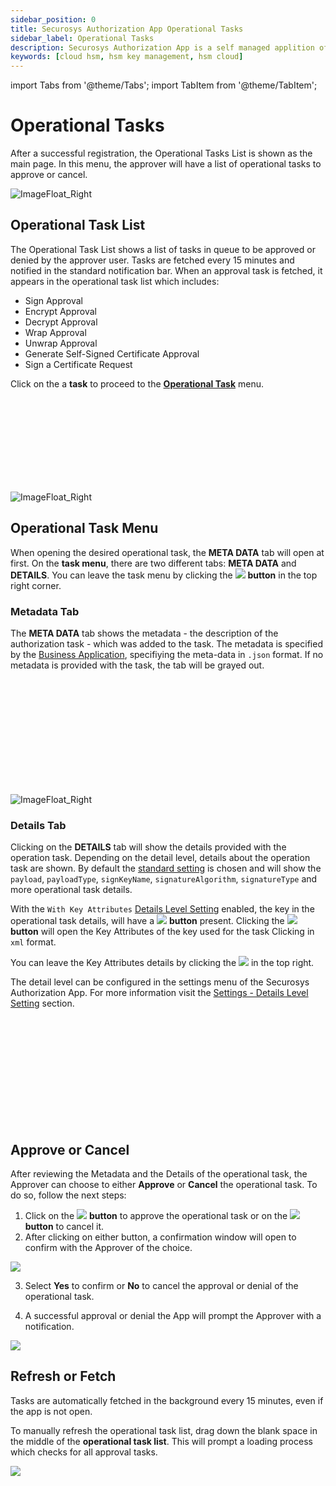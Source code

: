 ```yaml
---
sidebar_position: 0
title: Securosys Authorization App Operational Tasks
sidebar_label: Operational Tasks
description: Securosys Authorization App is a self managed applition offering autorization capabilities for the Approver.
keywords: [cloud hsm, hsm key management, hsm cloud]
---
```


import Tabs from '@theme/Tabs';
import TabItem from '@theme/TabItem';

# Operational Tasks

After a successful registration, the Operational Tasks List is shown as the main page. In this menu, the approver will have a list of operational tasks to approve or cancel.

![ImageFloat_Right](../../img/new_operational_task_list.png)

## Operational Task List

The Operational Task List shows a list of tasks in queue to be approved or denied by the approver user. Tasks are fetched every 15 minutes and notified in the standard notification bar. When an approval task is fetched, it appears in the operational task list which includes:
- Sign Approval
- Encrypt Approval
- Decrypt Approval
- Wrap Approval
- Unwrap Approval
- Generate Self-Signed Certificate Approval
- Sign a Certificate Request

Click on the a **task** to proceed to the **[Operational Task](#operational-task-menu)** menu.

<br/><br/><br/><br/><br/><br/><br/><br/>

![ImageFloat_Right](../../img/new_sign_metadata_tab.png)

## Operational Task Menu 


When opening the desired operational task, the **META DATA** tab will open at first. On the **task menu**, there are two different tabs: **META DATA** and **DETAILS**. You can leave the task menu by clicking the ![](../../img/close-circle-outline.jpg) **button** in the top right corner.

### Metadata Tab
The **META DATA** tab shows the metadata - the description of the authorization task - which was added to the task.  The metadata is specified by the [Business Application](/AuthorizationApp/Concepts/role_description), specifiying the meta-data in `.json` format.  If no metadata is provided with the task, the tab will be grayed out.

<br/><br/><br/><br/><br/><br/><br/><br/><br/><br/>

![ImageFloat_Right](../../img/new_sign_details_tab.png)

### Details Tab

Clicking on the **DETAILS** tab will show the details provided with the operation task. Depending on the detail level, details about the operation task are shown. By default the [standard setting](/AuthorizationApp/Installation/Settings#details-level-setting) is chosen and will show the `payload`, `payloadType`, `signKeyName`, `signatureAlgorithm`, `signatureType` and more operational task details. 

With the `With Key Attributes` [Details Level Setting](/AuthorizationApp/Installation/Settings#details-level-setting) enabled, the key in the operational task details, will have a ![](../../img/eye-outline.jpg) **button** present. Clicking the ![](../../img/eye-outline.jpg) **button** will open the Key Attributes of the key used for the task Clicking in `xml` format. 

You can leave the Key Attributes details by clicking the ![](../../img/close-circle-outline.jpg) in the top right.

The detail level can be configured in the settings menu of the Securosys Authorization App. For more information visit the [Settings - Details Level Setting](/AuthorizationApp/Installation/Settings#details-level-setting) section. 


<br/><br/><br/><br/><br/><br/><br/><br/><br/><br/>

## Approve or Cancel

After reviewing the Metadata and the Details of the operational task, the Approver can choose to either **Approve** or **Cancel** the operational task. To do so, follow the next steps:

1. Click on the ![](../../img/approve_button2.jpg) **button** to approve the operational task or on the ![](../../img/cancel_button2.jpg) **button** to cancel it. 
2. After clicking on either button, a confirmation window will open to confirm with the Approver of the choice. 

![](../../img/confirm_approval.jpg)

3. Select **Yes** to confirm or **No** to cancel the approval or denial of the operational task.

4. A successful approval or denial the App will prompt the Approver with a notification. 

![](../../img/confirm_approval_notification.png)

## Refresh or Fetch
Tasks are automatically fetched in the background every 15 minutes, even if the app is not open.

To manually refresh the operational task list, drag down the blank space in the middle of the **operational task list**. This will prompt a loading process which checks for all approval tasks. 

![](../../img/Loading_box_box.jpg)
